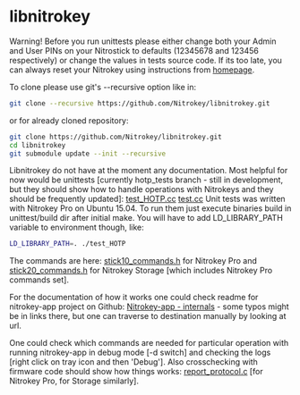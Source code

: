 # libnitrokey

Warning! Before you run unittests please either change both your Admin and User PINs on your Nitrostick to defaults (12345678 and 123456 respectively) or change the values in tests source code. If its too late, you can always reset your Nitrokey using instructions from [homepage](
https://www.nitrokey.com/de/documentation/how-reset-nitrokey).

To clone please use git's --recursive option like in:
```bash
git clone --recursive https://github.com/Nitrokey/libnitrokey.git
```
or for already cloned repository:
```bash
git clone https://github.com/Nitrokey/libnitrokey.git
cd libnitrokey
git submodule update --init --recursive
```

Libnitrokey do not have at the moment any documentation. Most helpful for
now would be unittests [currently hotp_tests branch - still in
development, but they should show how to handle operations with Nitrokeys and
they should be frequently updated]:
[test_HOTP.cc](https://github.com/Nitrokey/libnitrokey/blob/hotp_tests/unittest/test_HOTP.cc)
[test.cc](https://github.com/Nitrokey/libnitrokey/blob/hotp_tests/unittest/test.cc)
Unit tests was written with Nitrokey Pro on Ubuntu 15.04. To run them just execute binaries build in unittest/build dir after initial make. You will have to add LD_LIBRARY_PATH variable to environment though, like:
```bash
LD_LIBRARY_PATH=. ./test_HOTP
```

The commands are here:
[stick10_commands.h](https://github.com/Nitrokey/libnitrokey/blob/hotp_tests/include/stick10_commands.h)
for Nitrokey Pro and
[stick20_commands.h](https://github.com/Nitrokey/libnitrokey/blob/hotp_tests/include/stick20_commands.h)
for Nitrokey Storage [which includes Nitrokey Pro commands set].

For the documentation of how it works one could check readme for
nitrokey-app project on Github:
[Nitrokey-app - internals](https://github.com/Nitrokey/nitrokey-app/blob/master/README.md#internals) - some typos might be in links there, but one can traverse to destination manually by looking at url.

One could check which commands are needed for particular operation with
running nitrokey-app in debug mode [-d switch] and checking the logs
[right click on tray icon and then 'Debug']. Also crosschecking with
firmware code should show how things works:
[report_protocol.c](https://github.com/Nitrokey/nitrokey-pro-firmware/blob/master/src/keyboard/report_protocol.c)
[for Nitrokey Pro, for Storage similarly].
